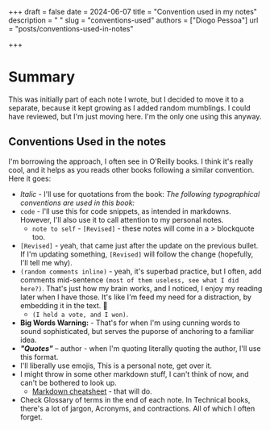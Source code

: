 +++
draft = false
date = 2024-06-07
title = "Convention used in my notes"
description = " "
slug = "conventions-used"
authors = ["Diogo Pessoa"]
url = "posts/conventions-used-in-notes"

+++

# Summary

This was initially part of each note I wrote, but I decided to move it to a separate,
because it kept growing as I added random mumblings. I could have reviewed, but I'm just
moving here. I'm the only one using this anyway.

## Conventions Used in the notes

I'm borrowing the approach, I often see in O'Reilly books. I think it's really cool, and
it helps as you reads other books following a similar convention. Here it goes:

* _Italic_ - I'll use for quotations from the book: _The following typographical
  conventions are used in this book:_
* `code` - I'll use this for code snippets, as intended in markdowns. However, I'll also
  use it to call attention to my personal notes.
    * `note to self` - `[Revised]` - these notes will come in a > blockquote too.
* `[Revised]` - yeah, that came just after the update on the previous bullet. If I'm
  updating something, `[Revised]` will follow the change (hopefully, I'll tell me why).
* `(random comments inline)` - yeah, it's superbad practice, but I often, add
  comments mid-sentence `(most of them useless, see what I did here?)`. That's just how
  my brain works, and I noticed, I enjoy my reading later when I have those. It's like
  I'm feed my need for a distraction, by embedding it in the text. :thinking:
    * `(I held a vote, and I won)`.
* **Big Words Warning:** - That's for when I'm using cunning words to sound
  sophisticated, but serves the puporse of anchoring to a familiar idea.
* **_"Quotes"_** – author - when I'm quoting literally quoting the author, I'll use this
  format.
* I'll liberally use emojis, This is a personal note, get over it.
* I might throw in some other markdown stuff, I can't think of now, and can't be
  bothered to look up.
    * [Markdown cheatsheet](https://www.markdownguide.org/cheat-sheet/) - that will do.
* Check Glossary of terms in the end of each note. In Technical books, there's a lot of jargon,
  Acronyms, and contractions. All of which I often forget.
